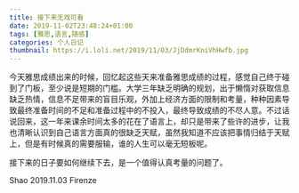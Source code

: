 ```yaml
---
title: 接下来无戏可看
date: 2019-11-02T23:48:24+01:00
tags: [雅思,语言,随感]
categories: 个人日记
thumbnail: https://i.loli.net/2019/11/03/JjDdmrKniVhHwfb.jpg
---
```

今天雅思成绩出来的时候，回忆起这些天来准备雅思成绩的过程，感觉自己终于碰到了门板，至少说是短期的门槛。大学三年缺乏明确的规划，出于懒惰对获取信息缺乏热情，信息不足带来的盲目乐观，外加上经济方面的限制和考量，种种因素导致最终准备时间的不足和准备过程中的不投入，最终导致成绩的不尽人意。不过话说回来，这一年来课余时间太多的花在了语言上，却只是带来了些许的进步，让我也清晰认识到自己语言方面真的很缺乏天赋，虽然我知道不应该把事情归结于天赋上，但是有时候真的需要服输，谁的人生可以毫无短板呢。

接下来的日子要如何继续下去，是一个值得认真考量的问题了。

Shao 2019.11.03 Firenze
